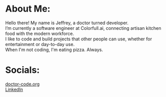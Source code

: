 <!--
**JeffLi117/JeffLi117** is a ✨ _special_ ✨ repository because its `README.md` (this file) appears on your GitHub profile.

Here are some ideas to get you started:

- 🔭 I’m currently working on ...
- 🌱 I’m currently learning ...
- 👯 I’m looking to collaborate on ...
- 🤔 I’m looking for help with ...
- 💬 Ask me about ...
- 📫 How to reach me: ...
- 😄 Pronouns: ...
- ⚡ Fun fact: ...
-->

<div id="header" align="left">
<h1>
About Me:
</h1>
<div>
Hello there! My name is Jeffrey, a doctor turned developer.
  <br>
I’m currently a software engineer at Colorfull.ai, connecting artisan kitchen food with the modern workforce.
  <br>
I like to code and build projects that other people can use, whether for entertainment or day-to-day use.
  <br>
When I'm not coding, I'm eating pizza. Always.
  <br>
</div>
 
<h1>Socials:</h1> 
  <a href="https://doctor-code.org/">doctor-code.org</a>
  <br>
  <a href="https://www.linkedin.com/in/jeffrey-li-do/">LinkedIn</a>
  <br>

<!--

<h1>💻 Tech Stack:</h1> 

<img src="https://img.shields.io/badge/JavaScript-323330?style=for-the-badge&logo=javascript&logoColor=F7DF1E"  alt="JavaScript Badge" />
<img src="https://img.shields.io/badge/typescript-%23007ACC.svg?style=for-the-badge&logo=typescript&logoColor=white"  alt="TypeScript Badge" />
<img src="https://img.shields.io/badge/python-3670A0?style=for-the-badge&logo=python&logoColor=ffdd54"  alt="Python Badge" />
<br></br>
<img src="https://img.shields.io/badge/React-20232A?style=for-the-badge&logo=react&logoColor=61DAFB"  alt="React Badge" />
<img src="https://img.shields.io/badge/next.js-000000?style=for-the-badge&logo=nextdotjs&logoColor=white"  alt="Next.js Badge" />
<img src="https://img.shields.io/badge/SvelteKit-FF3E00?style=for-the-badge&logo=Svelte&logoColor=white"  alt="Sveltekit Badge"/>
<img src="https://img.shields.io/badge/Express.js-000000?style=for-the-badge&logo=express&logoColor=white"  alt="Express.js Badge" />
<br></br>
<img src="https://img.shields.io/badge/MongoDB-4EA94B?style=for-the-badge&logo=mongodb&logoColor=white"  alt="MongoDB Badge" />
<img src="https://img.shields.io/badge/Supabase-3ECF8E?style=for-the-badge&logo=supabase&logoColor=white" alt="Supabase Badge"/>
<img src="https://img.shields.io/badge/Firebase-039BE5?style=for-the-badge&logo=Firebase&logoColor=white" alt="Firebase Badge"/>
<img src="https://img.shields.io/badge/Amazon%20DynamoDB-4053D6?style=for-the-badge&logo=Amazon%20DynamoDB&logoColor=white" alt="AWS DynamoDB Badge"/>
<br></br>
<img src="https://img.shields.io/badge/Jest-C21325?style=for-the-badge&logo=jest&logoColor=white"  alt="Jest Badge"/>
<img src="https://img.shields.io/badge/-cypress-%23E5E5E5?style=for-the-badge&logo=cypress&logoColor=058a5e"  alt="Cypress Badge"/>
<br></br>
<img src="https://img.shields.io/badge/npm-CB3837?style=for-the-badge&logo=npm&logoColor=white"  alt="NPM Badge"/>
<img src="https://img.shields.io/badge/Webpack-8DD6F9?style=for-the-badge&logo=Webpack&logoColor=white"  alt="Webpack Badge"/>
<img src="https://img.shields.io/badge/HTML5-E34F26?style=for-the-badge&logo=html5&logoColor=white"  alt="HTML5 Badge"/>
<img src="https://img.shields.io/badge/CSS3-1572B6?style=for-the-badge&logo=css3&logoColor=white"  alt="CSS3 Badge"/>
<img src="https://img.shields.io/badge/Markdown-000000?style=for-the-badge&logo=markdown&logoColor=white"  alt="Markdown Badge"/>
<h1>
📊 GitHub Stats:
</h1>
<a href="https://git.io/streak-stats"> 
<img src="http://github-readme-streak-stats.herokuapp.com?user=JeffLi117&theme=blue-green" />
</a>
</div>
-->
